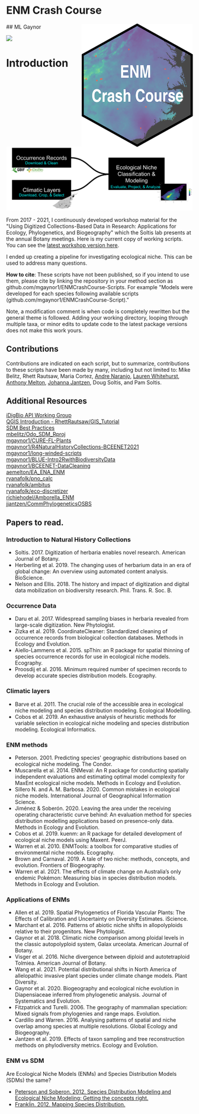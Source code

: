 # ENM Crash Course
<img align="right" src="ENMCrashCourseHex.png">   
## ML Gaynor   

[![](https://img.shields.io/badge/License-CC%20BY--NC--SA-blue)](https://creativecommons.org/licenses/by-nc-sa/4.0/)

# Introduction  

![General Flowchart](Gaynorcrop.png)  


From 2017 - 2021, I continuously developed workshop material for the "Using Digitized Collections-Based Data in Research: Applications for Ecology, Phylogenetics, and Biogeography" which the Soltis lab presents at the annual Botany meetings. Here is my current copy of working scripts. You can see the [latest workshop version here](https://github.com/soltislab/BotanyENMWorkshops). 

I ended up creating a pipeline for investigating ecological niche. This can be used to address many questions. 

**How to cite**:  These scripts have not been published, so if you intend to use them, please cite by linking the repository in your method section as github.com/mgaynor1/ENMCrashCourse-Scripts. For example "Models were developed for each species following available scripts (github.com/mgaynor1/ENMCrashCourse-Script)."

Note, a modification comment is when code is completely rewritten but the general theme is followed. Adding your working directory, looping through multiple taxa, or minor edits to update code to the latest package versions does not make this work yours. 

## Contributions
Contributions are indicated on each script, but to summarize, contributions to these scripts have been made by many, including but not limited to: Mike Belitz, Rhett Rautsaw, Maria Cortez, [Andre Naranjo](https://github.com/aanaranjo), [Lauren Whitehurst](https://github.com/laurenwhitehurst21), [Anthony Melton](https://github.com/meltonae), [Johanna Jantzen](https://github.com/jjantzen), Doug Soltis, and Pam Soltis.     
     
## Additional Resources   
[iDigBio API Working Group](https://biodiversity-specimen-data.github.io/specimen-data-use-case/)     
[QGIS Introduction - RhettRautsaw/GIS_Tutorial](https://github.com/RhettRautsaw/GIS_Tutorial)           
[SDM Best Practices](https://github.com/plantarum/sdm-best-practices/wiki)    
[mbelitz/Odo_SDM_Rproj](https://github.com/mbelitz/Odo_SDM_Rproj)              
[mgaynor1/CURE-FL-Plants](https://github.com/mgaynor1/CURE-FL-Plants)         
[mgaynor1/R4NaturalHistoryCollections-BCEENET2021](https://github.com/mgaynor1/R4NaturalHistoryCollections-BCEENET2021)           
[mgaynor1/long-winded-scripts](https://github.com/mgaynor1/long-winded-scripts)         
[mgaynor1/BLUE-Intro2RwithBiodiversityData](https://github.com/mgaynor1/BLUE-Intro2RwithBiodiversityData)             
[mgaynor1/BCEENET-DataCleaning](https://github.com/mgaynor1/BCEENET-DataCleaning)             
[aemelton/EA_ENA_ENM](https://github.com/aemelton/EA_ENA_ENM)             
[ryanafolk/pno_calc](https://github.com/ryanafolk/pno_calc)             
[ryanafolk/ambitus](https://github.com/ryanafolk/ambitus)           
[ryanafolk/eco-discretizer](https://github.com/ryanafolk/eco-discretizer)           
[richiehodel/Amborella_ENM](https://github.com/richiehodel/Amborella_ENM)         
[jjantzen/CommPhylogeneticsOSBS](https://github.com/jjantzen/CommPhylogeneticsOSBS)       

## Papers to read.        
### Introduction to Natural History Collections    
* Soltis. 2017. Digitization of herbaria enables novel research. American Journal of Botany.     
* Herberling et al. 2019. The changing uses of herbarium data in an era of global change: An overview using automated content analysis. BioScience.      
* Nelson and Ellis. 2018. The history and impact of digitization and digital data mobilization on biodiversity research. Phil. Trans. R. Soc. B.       

### Occurrence Data
* Daru et al. 2017. Widespread sampling biases in herbaria revealed from large-scale digitization. New Phytologist.      
* Zizka et al. 2019. CoordinateCleaner: Standardized cleaning of occurrence records from biological collection databases. Methods in Ecology and Evolution.       
* Aiello-Lammens et al. 2015. spThin: an R package for spatial thinning of species occurrence records for use in ecological niche models. Ecography.              
* Proosdij et al. 2016. Minimum required number of specimen records to develop accurate species distribution models. Ecography.     

       
### Climatic layers      
* Barve et al. 2011. The crucial role of the accessible area in ecological niche modeling and species distribution modeling.  Ecological Modelling.       
* Cobos et al. 2019. An exhaustive analysis of heuristic methods for variable selection in ecological niche modeling and species distribution modeling. Ecological Informatics.        


### ENM methods 
* Peterson. 2001. Predicting species' geographic distributions based on ecological niche modeling. The Condor.    
* Muscarella et al. 2014. ENMeval: An R package for conducting spatially independent evaluations and estimating optimal model complexity for MaxEnt ecological niche models. Methods in Ecology and Evolution.           
* Sillero N. and A. M. Barbosa. 2020. Common mistakes in ecological niche models. International Journal of Geographical Information Science.           
* Jiménez & Soberón. 2020. Leaving the area under the receiving operating characteristic curve behind: An evaluation method for species distribution modelling applications based on presence-only data. Methods in Ecology and Evolution.            
* Cobos et al. 2019. kuenm: an R package for detailed development of ecological niche models using Maxent. PeerJ.           
* Warren et al. 2010. ENMTools: a toolbox for comparative studies of environmental niche models. Ecography.          
* Brown and Carnaval. 2019. A tale of two niche: methods, concepts, and evolution. Frontiers of Biogeography.    
* Warren et al. 2021. The effects of climate change on Australia’s only endemic Pokémon: Measuring bias in species distribution models. Methods in Ecology and Evolution. 
 

### Applications of ENMs
* Allen et al. 2019. Spatial Phylogenetics of Florida Vascular Plants: The Effects of Calibration and Uncertainty on Diversity Estimates. iScience.    
* Marchant et al. 2016. Patterns of abiotic niche shifts in allopolyploids relative to their progenitors. New Phytologist.       
* Gaynor et al. 2018. Climatic niche comparison among ploidal levels in the classic autopolyploid system, Galax urceolata. American Journal of Botany.       
* Visger et al. 2016. Niche divergence between diploid and autotetraploid Tolmiea. American Journal of Botany.         
* Wang et al. 2021. Potential distributional shifts in North America of allelopathic invasive plant species under climate change models. Plant Diversity.       
* Gaynor et al. 2020. Biogeography and ecological niche evolution in Diapensiaceae inferred from phylogenetic analysis. Journal of Systematics and Evolution.       
* Fitzpatrick and Turelli. 2006. The geography of mammalian speciation: Mixed signals from phylogenies and range maps. Evolution.       
* Cardillo and Warren. 2016. Analysing patterns of spatial and niche overlap among species at multiple resolutions. Global Ecology and Biogeography.     
* Jantzen et al. 2019. Effects of taxon sampling and tree reconstruction methods on phylodiversity metrics. Ecology and Evolution.    
  

### ENM vs SDM     
Are Ecological Niche Models (ENMs) and Species Distribution Models (SDMs) the same?   

* [Peterson and Soberon. 2012. Species Distribution Modeling and Ecological Niche Modeling: Getting the concepts right.](https://www.researchgate.net/profile/Jorge-Soberon/publication/255721977_Species_Distribution_Modeling_and_Ecological_Niche_Modeling_Getting_the_Concepts_Right/links/02e7e5358010c83287000000/Species-Distribution-Modeling-and-Ecological-Niche-Modeling-Getting-the-Concepts-Right.pdf)
*  [Franklin. 2012. Mapping Species Distribution.](https://www.cambridge.org/core/books/mapping-species-distributions/58225AE5693AED8BD812F7CEBE35378A)

